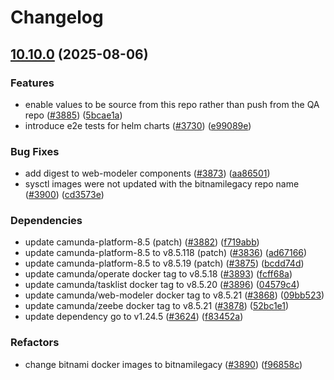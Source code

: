# Changelog

## [10.10.0](https://github.com/camunda/camunda-platform-helm/compare/camunda-platform-8.5-10.9.0...camunda-platform-8.5-10.10.0) (2025-08-06)


### Features

* enable values to be source from this repo rather than push from the QA repo ([#3885](https://github.com/camunda/camunda-platform-helm/issues/3885)) ([5bcae1a](https://github.com/camunda/camunda-platform-helm/commit/5bcae1a788a86f7e11b1cf23922e1cf55c4450fe))
* introduce e2e tests for helm charts ([#3730](https://github.com/camunda/camunda-platform-helm/issues/3730)) ([e99089e](https://github.com/camunda/camunda-platform-helm/commit/e99089e96592e4e4e5d6d95c141701ed02979000))


### Bug Fixes

* add digest to web-modeler components ([#3873](https://github.com/camunda/camunda-platform-helm/issues/3873)) ([aa86501](https://github.com/camunda/camunda-platform-helm/commit/aa86501c72aee6367940f51f8eb5767955b0901b))
* sysctl images were not updated with the bitnamilegacy repo name ([#3900](https://github.com/camunda/camunda-platform-helm/issues/3900)) ([cd3573e](https://github.com/camunda/camunda-platform-helm/commit/cd3573ec0db17daf60ce17f3b9249234af4934f0))


### Dependencies

* update camunda-platform-8.5 (patch) ([#3882](https://github.com/camunda/camunda-platform-helm/issues/3882)) ([f719abb](https://github.com/camunda/camunda-platform-helm/commit/f719abb534e35f0823a7ac80492a5ab744e960bb))
* update camunda-platform-8.5 to v8.5.118 (patch) ([#3836](https://github.com/camunda/camunda-platform-helm/issues/3836)) ([ad67166](https://github.com/camunda/camunda-platform-helm/commit/ad67166d206365baf9634ea692f438e810caaf5a))
* update camunda-platform-8.5 to v8.5.19 (patch) ([#3875](https://github.com/camunda/camunda-platform-helm/issues/3875)) ([bcdd74d](https://github.com/camunda/camunda-platform-helm/commit/bcdd74d5e3946e4c843f0fd13b1bc8743e2d3b9b))
* update camunda/operate docker tag to v8.5.18 ([#3893](https://github.com/camunda/camunda-platform-helm/issues/3893)) ([fcff68a](https://github.com/camunda/camunda-platform-helm/commit/fcff68a41fc258cca5e085b41fc0c2f28593e6a0))
* update camunda/tasklist docker tag to v8.5.20 ([#3896](https://github.com/camunda/camunda-platform-helm/issues/3896)) ([04579c4](https://github.com/camunda/camunda-platform-helm/commit/04579c4696ab2d7c48f1364296a28a865554b7d2))
* update camunda/web-modeler docker tag to v8.5.21 ([#3868](https://github.com/camunda/camunda-platform-helm/issues/3868)) ([09bb523](https://github.com/camunda/camunda-platform-helm/commit/09bb52397ddb6b09584be30d463448483be9076f))
* update camunda/zeebe docker tag to v8.5.21 ([#3878](https://github.com/camunda/camunda-platform-helm/issues/3878)) ([52bc1e1](https://github.com/camunda/camunda-platform-helm/commit/52bc1e181ba1d91462fcdcc734ec4600296dac47))
* update dependency go to v1.24.5 ([#3624](https://github.com/camunda/camunda-platform-helm/issues/3624)) ([f83452a](https://github.com/camunda/camunda-platform-helm/commit/f83452ae727fbd8e1492f6875af24468a044cfba))


### Refactors

* change bitnami docker images to bitnamilegacy ([#3890](https://github.com/camunda/camunda-platform-helm/issues/3890)) ([f96858c](https://github.com/camunda/camunda-platform-helm/commit/f96858c3b8a2fc3340892ba82db1111cec35344d))
